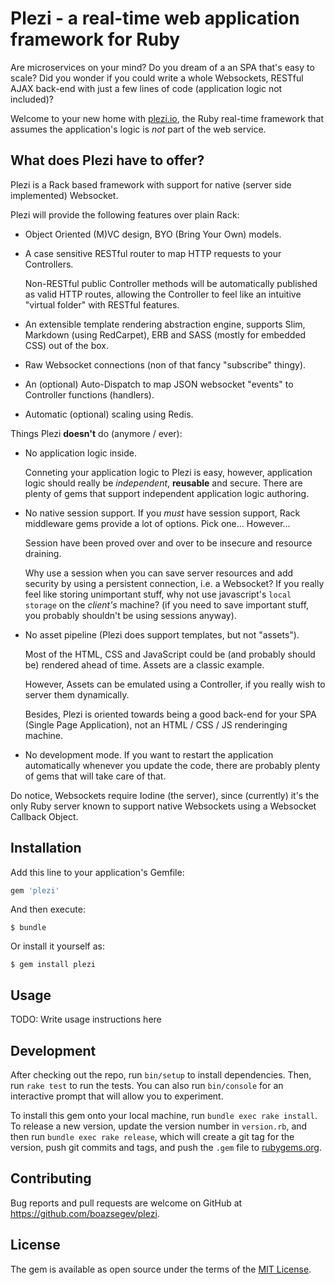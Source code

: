 # Plezi - a real-time web application framework for Ruby

Are microservices on your mind? Do you dream of a an SPA that's easy to scale? Did you wonder if you could write a whole Websockets, RESTful AJAX back-end with just a few lines of code (application logic not included)?

Welcome to your new home with [plezi.io](http://www.plezi.io), the Ruby real-time framework that assumes the application's logic is *not* part of the web service.

## What does Plezi have to offer?

Plezi is a Rack based framework with support for native (server side implemented) Websocket.

Plezi will provide the following features over plain Rack:

* Object Oriented (M)VC design, BYO (Bring Your Own) models.

* A case sensitive RESTful router to map HTTP requests to your Controllers.

    Non-RESTful public Controller methods will be automatically published as valid HTTP routes, allowing the Controller to feel like an intuitive "virtual folder" with RESTful features.

* An extensible template rendering abstraction engine, supports Slim, Markdown (using RedCarpet), ERB and SASS (mostly for embedded CSS) out of the box.

* Raw Websocket connections (non of that fancy "subscribe" thingy).

* An (optional) Auto-Dispatch to map JSON websocket "events" to Controller functions (handlers).

* Automatic (optional) scaling using Redis.

Things Plezi **doesn't** do (anymore / ever):

* No application logic inside.

    Conneting your application logic to Plezi is easy, however, application logic should really be *independent*, **reusable** and secure. There are plenty of gems that support independent application logic authoring.

* No native session support. If you *must* have session support, Rack middleware gems provide a lot of options. Pick one... However...

    Session have been proved over and over to be insecure and resource draining.

    Why use a session when you can save server resources and add security by using a persistent connection, i.e. a Websocket? If you really feel like storing unimportant stuff, why not use javascript's `local storage` on the *client's* machine? (if you need to save important stuff, you probably shouldn't be using sessions anyway).

* No asset pipeline (Plezi does support templates, but not "assets").

    Most of the HTML, CSS and JavaScript could be (and probably should be) rendered ahead of time. Assets are a classic example.

    However, Assets can be emulated using a Controller, if you really wish to server them dynamically.

    Besides, Plezi is oriented towards being a good back-end for your SPA (Single Page Application), not an HTML / CSS / JS renderinging machine.

* No development mode. If you want to restart the application automatically whenever you update the code, there are probably plenty of gems that will take care of that.

Do notice, Websockets require Iodine (the server), since (currently) it's the only Ruby server known to support native Websockets using a Websocket Callback Object.

## Installation

Add this line to your application's Gemfile:

```ruby
gem 'plezi'
```

And then execute:

    $ bundle

Or install it yourself as:

    $ gem install plezi

## Usage

TODO: Write usage instructions here

## Development

After checking out the repo, run `bin/setup` to install dependencies. Then, run `rake test` to run the tests. You can also run `bin/console` for an interactive prompt that will allow you to experiment.

To install this gem onto your local machine, run `bundle exec rake install`. To release a new version, update the version number in `version.rb`, and then run `bundle exec rake release`, which will create a git tag for the version, push git commits and tags, and push the `.gem` file to [rubygems.org](https://rubygems.org).

## Contributing

Bug reports and pull requests are welcome on GitHub at https://github.com/boazsegev/plezi.


## License

The gem is available as open source under the terms of the [MIT License](http://opensource.org/licenses/MIT).
